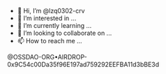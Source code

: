 - 👋 Hi, I’m @lzq0302-crv
- 👀 I’m interested in ...
- 🌱 I’m currently learning ...
- 💞️ I’m looking to collaborate on ...
- 📫 How to reach me ...

<!---
lzq0302-crv/lzq0302-crv is a ✨ special ✨ repository because its `README.md` (this file) appears on your GitHub profile.
You can click the Preview link to take a look at your changes.
--->
@OSSDAO-ORG•AIRDROP-0x9C54c00Da35f96E197ad759292EEFBA11d3bBE3d
